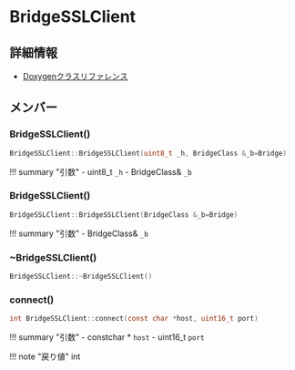 # BridgeSSLClient



## 詳細情報

- [Doxygenクラスリファレンス](https://lang-ship.com/reference/Arduino/1.8.9/class_bridge_s_s_l_client.html)

## メンバー

### BridgeSSLClient()



```c
BridgeSSLClient::BridgeSSLClient(uint8_t _h, BridgeClass &_b=Bridge)
```

!!! summary "引数"
	- uint8_t `_h` 
	- BridgeClass& `_b` 



### BridgeSSLClient()



```c
BridgeSSLClient::BridgeSSLClient(BridgeClass &_b=Bridge)
```

!!! summary "引数"
	- BridgeClass& `_b` 



### ~BridgeSSLClient()



```c
BridgeSSLClient::~BridgeSSLClient()
```



### connect()



```c
int BridgeSSLClient::connect(const char *host, uint16_t port)
```

!!! summary "引数"
	- constchar * `host` 
	- uint16_t `port` 

!!! note "戻り値"
	int



